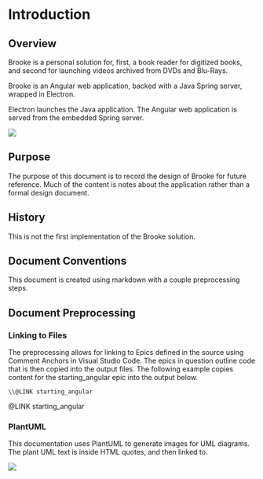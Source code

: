 
# Introduction

## Overview

Brooke is a personal solution for, first, a book reader for digitized books, and second for
launching videos archived from DVDs and Blu-Rays.  

Brooke is an Angular web application, backed with a Java Spring server, wrapped in Electron.

Electron launches the Java application. The Angular web application is served from the embedded Spring
server.

<!--
@startuml overview

User -[dotted]-> Electron: Start
Electron -> "Spring Server": Start
Electron -> Angular: "Redirect to"
Angular -> "Spring Server": "Call REST APIs"

@enduml
-->
![](overview.svg)


## Purpose

The purpose of this document is to record the design of Brooke for future reference.  Much of the content
is notes about the application rather than a formal design document.

## History

This is not the first implementation of the Brooke solution.

## Document Conventions

This document is created using markdown with a couple preprocessing steps.  

## Document Preprocessing

### Linking to Files

The preprocessing allows for linking to Epics defined in the source using 
Comment Anchors in Visual Studio Code.  The epics in question outline code
that is then copied into the output files.  The following example copies content
for the starting_angular epic into the output below.

	\\@LINK starting_angular

@LINK starting_angular



### PlantUML

This documentation uses PlantUML to generate images for UML diagrams.  The plant UML text
is inside HTML quotes, and then linked to.

<!--
@startuml firstDiagram

Alice -[dotted]-> Bob: Hello
Bob -> Alice: Hi!
	
@enduml
-->

![](firstDiagram.svg)